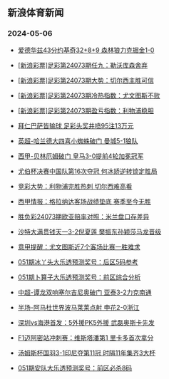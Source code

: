 ## 新浪体育新闻 
### 2024-05-06

+ [爱德华兹43分约基奇32+8+9 森林狼力克掘金1-0](https://sports.sina.com.cn/basketball/nba/2024-05-05/doc-inaucwaf2723409.shtml)

+ [[新浪彩票]足彩第24073期任九：勒沃库森舍弃](https://sports.sina.com.cn/l/2024-05-05/doc-inauauqr4951847.shtml)

+ [[新浪彩票]足彩第24073期大势：切尔西主胜可信](https://sports.sina.com.cn/l/2024-05-05/doc-inauauqr4951566.shtml)

+ [[新浪彩票]足彩第24073期冷热指数：尤文图斯不败](https://sports.sina.com.cn/l/2024-05-05/doc-inaucruf4490243.shtml)

+ [[新浪彩票]足彩第24073期盈亏指数：利物浦稳胆](https://sports.sina.com.cn/l/2024-05-05/doc-inauauqr4952997.shtml)

+ [拜仁巴萨皆输球 足彩头奖井喷95注13万元](https://sports.sina.com.cn/l/2024-05-05/doc-inaucrui2817259.shtml)

+ [英超-哈兰德大四喜小蜘蛛破门 曼城5-1狼队](https://sports.sina.com.cn/g/pl/2024-05-05/doc-inaucruf4497602.shtml)

+ [西甲-贝林厄姆破门 皇马3-0提前4轮加冕冠军](https://sports.sina.com.cn/g/laliga/2024-05-05/doc-inaucrui2823089.shtml)

+ [尤伯杯决赛中国队第16次夺冠 何冰娇逆转锁定胜局](https://sports.sina.com.cn/others/badmin/2024-05-05/doc-inaueakc2610746.shtml)

+ [竞彩大势：利物浦完胜热刺 切尔西难高看](https://sports.sina.com.cn/l/2024-05-05/doc-inaucruf4490373.shtml)

+ [西甲情报：格拉纳达客场战绩垫底 赛季至今无胜](https://sports.sina.com.cn/l/2024-05-05/doc-inauehrx4166863.shtml)

+ [胜负彩24073期欧亚赔率对照：米兰盘口存差异](https://sports.sina.com.cn/l/2024-05-05/doc-inauauqt3289736.shtml)

+ [沙特大满贯钱天一3-2倪夏莲 樊振东孙颖莎马龙晋级](https://sports.sina.com.cn/others/pingpang/2024-05-05/doc-inauexpt2198948.shtml)

+ [意甲提醒：尤文图斯近7个客场比赛一胜难求](https://sports.sina.com.cn/l/2024-05-05/doc-inauauqr4957971.shtml)

+ [051期冰丫头大乐透预测奖号：后区5码参考](https://sports.sina.com.cn/l/2024-05-05/doc-inauehrz2503420.shtml)

+ [051期卜算子大乐透预测奖号：前区综合分析](https://sports.sina.com.cn/l/2024-05-05/doc-inauehrx4176231.shtml)

+ [中超-谭龙双响塞尔吉尼奥破门 亚泰3-2力克南通](https://sports.sina.com.cn/china/j/2024-05-05/doc-inauetft3991564.shtml)

+ [半场-阿马杜世界波马莱莱点射 申花2-0浙江](https://sports.sina.com.cn/china/j/2024-05-05/doc-inauetfv2293160.shtml)

+ [深圳vs海港首发：5外援PK5外援 武磊奥斯卡先发](https://sports.sina.com.cn/china/j/2024-05-05/doc-inauetfv2293418.shtml)

+ [F1迈阿密站冲刺赛：维斯塔潘第1 里卡多首次拿分](https://sports.sina.com.cn/motorracing/f1/newsall/2024-05-05/doc-inauaywp4854381.shtml)

+ [汤姆斯杯国羽3-1印尼夺第11冠 时隔11年集齐3大杯](https://sports.sina.com.cn/others/badmin/2024-05-05/doc-inauexpt2222799.shtml)

+ [051期安队大乐透预测奖号：前区必杀8码](https://sports.sina.com.cn/l/2024-05-05/doc-inauehrx4175941.shtml)

